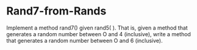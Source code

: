 # Rand7-from-Rands
Implement a method rand7() given rand5( ). That is, given a method that
generates a random number between O and 4 (inclusive), write a method that generates a random
number between O and 6 (inclusive). 
